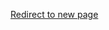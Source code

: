<meta http-equiv="refresh" content="0; url=https://hackinsdn.ufba.br/docs/Index/index.html" />

[Redirect to new page](https://hackinsdn.ufba.br/docs/Index/index.html)
